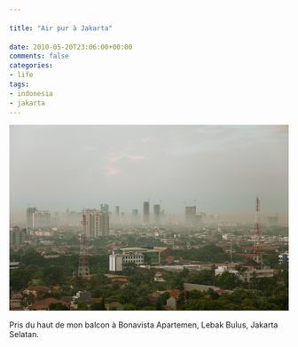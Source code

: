 ```yaml
---

title: "Air pur à Jakarta"

date: 2010-05-20T23:06:00+00:00
comments: false
categories: 
- life
tags:
- indonesia
- jakarta
---
```

![](media/DSC_2215.jpg)

Pris du haut de mon balcon à Bonavista Apartemen, Lebak Bulus, Jakarta Selatan.

